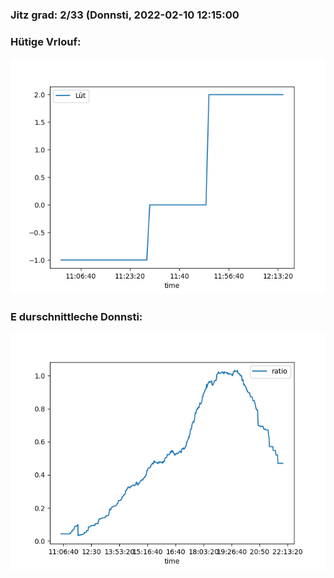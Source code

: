 ### Jitz grad: 2/33 (Donnsti, 2022-02-10 12:15:00

### Hütige Vrlouf:
![Graph](Today.png)

### E durschnittleche Donnsti:
![Graph](Donnsti.png)